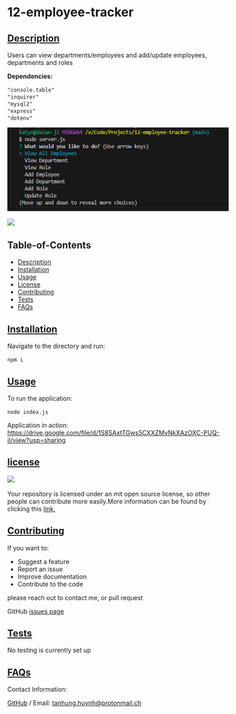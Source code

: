 # 12-employee-tracker
      
## [Description](#table-of-contents)
Users can view departments/employees and add/update employees, departments and roles


**Dependencies:** 

    "console.table"
    "inquirer"
    "mysql2"
    "express"
    "dotenv"

![Screenshot](./assets/employeeScrot.png)

<img src="https://img.shields.io/badge/license-MIT-yellow"/>

## Table-of-Contents
* [Description](#description)
* [Installation](#installation)
* [Usage](#usage)
* [License](#license)
* [Contributing](#contributing)
* [Tests](#tests)
* [FAQs](#faqs)
   
## [Installation](#table-of-contents)
Navigate to the directory and run: 
```
npm i
```
   
## [Usage](#table-of-contents)
To run the application:
```
node index.js
```
Application in action:
https://drive.google.com/file/d/1S8SAxtTGws5CXXZMvNkXAzOXC-PUQ-iI/view?usp=sharing
## [license](#table-of-contents)
<img src="https://img.shields.io/badge/license-MIT-yellow"/>

Your repository is licensed under an mit open source license, so other people can contribute more easily.More information can be found by clicking this [link.](https://choosealicense.com/licenses/mit)

## [Contributing](#table-of-contents)
If you want to:
* Suggest a feature
* Report an issue
* Improve documentation
* Contribute to the code

please reach out to contact me, or pull request
   
GitHub [issues page](https://github.com/katyn-sh/12-employee-tracker/issues) 
   
## [Tests](#table-of-contents)
No testing is currently set up
   
## [FAQs](#table-of-contents)
Contact Information:

[GitHub](https://github.com/katyn-sh) / Email: tanhung.huynh@protonmail.ch